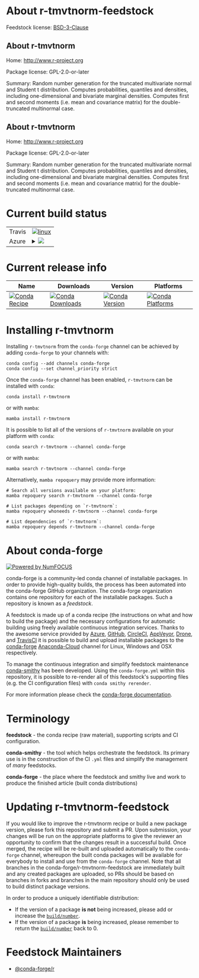 About r-tmvtnorm-feedstock
==========================

Feedstock license: [BSD-3-Clause](https://github.com/conda-forge/r-tmvtnorm-feedstock/blob/main/LICENSE.txt)


About r-tmvtnorm
----------------

Home: http://www.r-project.org

Package license: GPL-2.0-or-later

Summary: Random number generation for the truncated multivariate normal and Student t distribution.  Computes probabilities, quantiles and densities,  including one-dimensional and bivariate marginal densities. Computes first and second moments (i.e. mean and covariance matrix) for the double-truncated multinormal case.

About r-tmvtnorm
----------------

Home: http://www.r-project.org

Package license: GPL-2.0-or-later

Summary: Random number generation for the truncated multivariate normal and Student t distribution.  Computes probabilities, quantiles and densities,  including one-dimensional and bivariate marginal densities. Computes first and second moments (i.e. mean and covariance matrix) for the double-truncated multinormal case.

Current build status
====================


<table><tr>
    <td>Travis</td>
    <td>
      <a href="https://app.travis-ci.com/conda-forge/r-tmvtnorm-feedstock">
        <img alt="linux" src="https://img.shields.io/travis/com/conda-forge/r-tmvtnorm-feedstock/main.svg?label=Linux">
      </a>
    </td>
  </tr>
    
  <tr>
    <td>Azure</td>
    <td>
      <details>
        <summary>
          <a href="https://dev.azure.com/conda-forge/feedstock-builds/_build/latest?definitionId=2319&branchName=main">
            <img src="https://dev.azure.com/conda-forge/feedstock-builds/_apis/build/status/r-tmvtnorm-feedstock?branchName=main">
          </a>
        </summary>
        <table>
          <thead><tr><th>Variant</th><th>Status</th></tr></thead>
          <tbody><tr>
              <td>linux_64_r_base4.2</td>
              <td>
                <a href="https://dev.azure.com/conda-forge/feedstock-builds/_build/latest?definitionId=2319&branchName=main">
                  <img src="https://dev.azure.com/conda-forge/feedstock-builds/_apis/build/status/r-tmvtnorm-feedstock?branchName=main&jobName=linux&configuration=linux%20linux_64_r_base4.2" alt="variant">
                </a>
              </td>
            </tr><tr>
              <td>linux_64_r_base4.3</td>
              <td>
                <a href="https://dev.azure.com/conda-forge/feedstock-builds/_build/latest?definitionId=2319&branchName=main">
                  <img src="https://dev.azure.com/conda-forge/feedstock-builds/_apis/build/status/r-tmvtnorm-feedstock?branchName=main&jobName=linux&configuration=linux%20linux_64_r_base4.3" alt="variant">
                </a>
              </td>
            </tr><tr>
              <td>linux_aarch64_r_base4.2</td>
              <td>
                <a href="https://dev.azure.com/conda-forge/feedstock-builds/_build/latest?definitionId=2319&branchName=main">
                  <img src="https://dev.azure.com/conda-forge/feedstock-builds/_apis/build/status/r-tmvtnorm-feedstock?branchName=main&jobName=linux&configuration=linux%20linux_aarch64_r_base4.2" alt="variant">
                </a>
              </td>
            </tr><tr>
              <td>linux_aarch64_r_base4.3</td>
              <td>
                <a href="https://dev.azure.com/conda-forge/feedstock-builds/_build/latest?definitionId=2319&branchName=main">
                  <img src="https://dev.azure.com/conda-forge/feedstock-builds/_apis/build/status/r-tmvtnorm-feedstock?branchName=main&jobName=linux&configuration=linux%20linux_aarch64_r_base4.3" alt="variant">
                </a>
              </td>
            </tr><tr>
              <td>linux_ppc64le_r_base4.2</td>
              <td>
                <a href="https://dev.azure.com/conda-forge/feedstock-builds/_build/latest?definitionId=2319&branchName=main">
                  <img src="https://dev.azure.com/conda-forge/feedstock-builds/_apis/build/status/r-tmvtnorm-feedstock?branchName=main&jobName=linux&configuration=linux%20linux_ppc64le_r_base4.2" alt="variant">
                </a>
              </td>
            </tr><tr>
              <td>linux_ppc64le_r_base4.3</td>
              <td>
                <a href="https://dev.azure.com/conda-forge/feedstock-builds/_build/latest?definitionId=2319&branchName=main">
                  <img src="https://dev.azure.com/conda-forge/feedstock-builds/_apis/build/status/r-tmvtnorm-feedstock?branchName=main&jobName=linux&configuration=linux%20linux_ppc64le_r_base4.3" alt="variant">
                </a>
              </td>
            </tr><tr>
              <td>osx_64_r_base4.2</td>
              <td>
                <a href="https://dev.azure.com/conda-forge/feedstock-builds/_build/latest?definitionId=2319&branchName=main">
                  <img src="https://dev.azure.com/conda-forge/feedstock-builds/_apis/build/status/r-tmvtnorm-feedstock?branchName=main&jobName=osx&configuration=osx%20osx_64_r_base4.2" alt="variant">
                </a>
              </td>
            </tr><tr>
              <td>osx_64_r_base4.3</td>
              <td>
                <a href="https://dev.azure.com/conda-forge/feedstock-builds/_build/latest?definitionId=2319&branchName=main">
                  <img src="https://dev.azure.com/conda-forge/feedstock-builds/_apis/build/status/r-tmvtnorm-feedstock?branchName=main&jobName=osx&configuration=osx%20osx_64_r_base4.3" alt="variant">
                </a>
              </td>
            </tr><tr>
              <td>osx_arm64_r_base4.2</td>
              <td>
                <a href="https://dev.azure.com/conda-forge/feedstock-builds/_build/latest?definitionId=2319&branchName=main">
                  <img src="https://dev.azure.com/conda-forge/feedstock-builds/_apis/build/status/r-tmvtnorm-feedstock?branchName=main&jobName=osx&configuration=osx%20osx_arm64_r_base4.2" alt="variant">
                </a>
              </td>
            </tr><tr>
              <td>osx_arm64_r_base4.3</td>
              <td>
                <a href="https://dev.azure.com/conda-forge/feedstock-builds/_build/latest?definitionId=2319&branchName=main">
                  <img src="https://dev.azure.com/conda-forge/feedstock-builds/_apis/build/status/r-tmvtnorm-feedstock?branchName=main&jobName=osx&configuration=osx%20osx_arm64_r_base4.3" alt="variant">
                </a>
              </td>
            </tr><tr>
              <td>win_64</td>
              <td>
                <a href="https://dev.azure.com/conda-forge/feedstock-builds/_build/latest?definitionId=2319&branchName=main">
                  <img src="https://dev.azure.com/conda-forge/feedstock-builds/_apis/build/status/r-tmvtnorm-feedstock?branchName=main&jobName=win&configuration=win%20win_64_" alt="variant">
                </a>
              </td>
            </tr>
          </tbody>
        </table>
      </details>
    </td>
  </tr>
</table>

Current release info
====================

| Name | Downloads | Version | Platforms |
| --- | --- | --- | --- |
| [![Conda Recipe](https://img.shields.io/badge/recipe-r--tmvtnorm-green.svg)](https://anaconda.org/conda-forge/r-tmvtnorm) | [![Conda Downloads](https://img.shields.io/conda/dn/conda-forge/r-tmvtnorm.svg)](https://anaconda.org/conda-forge/r-tmvtnorm) | [![Conda Version](https://img.shields.io/conda/vn/conda-forge/r-tmvtnorm.svg)](https://anaconda.org/conda-forge/r-tmvtnorm) | [![Conda Platforms](https://img.shields.io/conda/pn/conda-forge/r-tmvtnorm.svg)](https://anaconda.org/conda-forge/r-tmvtnorm) |

Installing r-tmvtnorm
=====================

Installing `r-tmvtnorm` from the `conda-forge` channel can be achieved by adding `conda-forge` to your channels with:

```
conda config --add channels conda-forge
conda config --set channel_priority strict
```

Once the `conda-forge` channel has been enabled, `r-tmvtnorm` can be installed with `conda`:

```
conda install r-tmvtnorm
```

or with `mamba`:

```
mamba install r-tmvtnorm
```

It is possible to list all of the versions of `r-tmvtnorm` available on your platform with `conda`:

```
conda search r-tmvtnorm --channel conda-forge
```

or with `mamba`:

```
mamba search r-tmvtnorm --channel conda-forge
```

Alternatively, `mamba repoquery` may provide more information:

```
# Search all versions available on your platform:
mamba repoquery search r-tmvtnorm --channel conda-forge

# List packages depending on `r-tmvtnorm`:
mamba repoquery whoneeds r-tmvtnorm --channel conda-forge

# List dependencies of `r-tmvtnorm`:
mamba repoquery depends r-tmvtnorm --channel conda-forge
```


About conda-forge
=================

[![Powered by
NumFOCUS](https://img.shields.io/badge/powered%20by-NumFOCUS-orange.svg?style=flat&colorA=E1523D&colorB=007D8A)](https://numfocus.org)

conda-forge is a community-led conda channel of installable packages.
In order to provide high-quality builds, the process has been automated into the
conda-forge GitHub organization. The conda-forge organization contains one repository
for each of the installable packages. Such a repository is known as a *feedstock*.

A feedstock is made up of a conda recipe (the instructions on what and how to build
the package) and the necessary configurations for automatic building using freely
available continuous integration services. Thanks to the awesome service provided by
[Azure](https://azure.microsoft.com/en-us/services/devops/), [GitHub](https://github.com/),
[CircleCI](https://circleci.com/), [AppVeyor](https://www.appveyor.com/),
[Drone](https://cloud.drone.io/welcome), and [TravisCI](https://travis-ci.com/)
it is possible to build and upload installable packages to the
[conda-forge](https://anaconda.org/conda-forge) [Anaconda-Cloud](https://anaconda.org/)
channel for Linux, Windows and OSX respectively.

To manage the continuous integration and simplify feedstock maintenance
[conda-smithy](https://github.com/conda-forge/conda-smithy) has been developed.
Using the ``conda-forge.yml`` within this repository, it is possible to re-render all of
this feedstock's supporting files (e.g. the CI configuration files) with ``conda smithy rerender``.

For more information please check the [conda-forge documentation](https://conda-forge.org/docs/).

Terminology
===========

**feedstock** - the conda recipe (raw material), supporting scripts and CI configuration.

**conda-smithy** - the tool which helps orchestrate the feedstock.
                   Its primary use is in the construction of the CI ``.yml`` files
                   and simplify the management of *many* feedstocks.

**conda-forge** - the place where the feedstock and smithy live and work to
                  produce the finished article (built conda distributions)


Updating r-tmvtnorm-feedstock
=============================

If you would like to improve the r-tmvtnorm recipe or build a new
package version, please fork this repository and submit a PR. Upon submission,
your changes will be run on the appropriate platforms to give the reviewer an
opportunity to confirm that the changes result in a successful build. Once
merged, the recipe will be re-built and uploaded automatically to the
`conda-forge` channel, whereupon the built conda packages will be available for
everybody to install and use from the `conda-forge` channel.
Note that all branches in the conda-forge/r-tmvtnorm-feedstock are
immediately built and any created packages are uploaded, so PRs should be based
on branches in forks and branches in the main repository should only be used to
build distinct package versions.

In order to produce a uniquely identifiable distribution:
 * If the version of a package **is not** being increased, please add or increase
   the [``build/number``](https://docs.conda.io/projects/conda-build/en/latest/resources/define-metadata.html#build-number-and-string).
 * If the version of a package **is** being increased, please remember to return
   the [``build/number``](https://docs.conda.io/projects/conda-build/en/latest/resources/define-metadata.html#build-number-and-string)
   back to 0.

Feedstock Maintainers
=====================

* [@conda-forge/r](https://github.com/conda-forge/r/)


